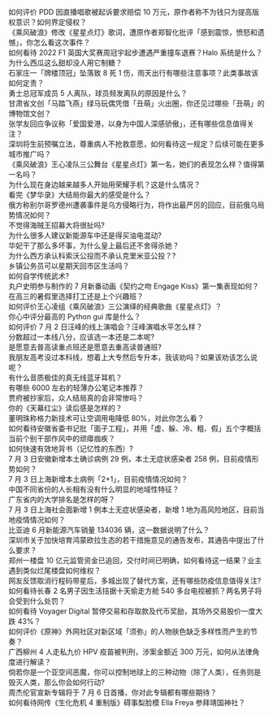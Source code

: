 如何评价 PDD 因直播唱歌被起诉要求赔偿 10 万元，原作者称不为钱只为提高版权意识？如何界定侵权？  
《乘风破浪》修改《星星点灯》歌词，遭原作者郑智化批评「感到震惊，愤怒和遗憾」，你怎么看这次事件？  
如何看待 2022 F1 英国大奖赛周冠宇起步遭遇严重撞车退赛？Halo 系统是什么？  
为什么西瓜这么甜却没人用它制糖？  
石家庄一「牌楼顶冠」坠落致 8 死 1 伤，雨天出行有哪些注意事项？此类事故该如何定责？  
勇士总冠军成员 5 人离队，球员频发离队的原因是什么？  
甘肃省文创「马踏飞燕」绿马玩偶凭借「丑萌」火出圈，你还见过哪些「丑萌」的博物馆文创？  
张学友回应争议称「爱国爱港，以身为中国人深感骄傲」，还有哪些信息值得关注？  
深圳将生前预嘱立法，尊重病人不抢救意愿，如何看待这一规定？后续可能在更多城市推广吗？  
《乘风破浪》王心凌队三公舞台《星星点灯》第一名，她们的表现怎么样？值得第一名吗？  
为什么现在身边越来越多人开始用荣耀手机？这是什么情况？  
看完《梦华录》大结局你最大的感受是什么？  
俄方称别尔哥罗德州遭袭事件是乌方侵略行为，将作出最严厉的回应，目前俄乌局势情况如何？  
不觉得海贼王招募大将很扯吗?  
为什么很多人建议新能源车中还是得买油电混动?  
华妃干了那么多坏事，为什么皇上最后还不舍得杀她？  
为什么西方承认科索沃公投而不承认克里米亚公投？?  
乡镇公务员可以星期天回市区生活吗？  
如何自学传统武术?  
丸户史明参与制作的 7 月新番动画《契约之吻 Engage Kiss》第一集表现如何？  
在高三的暑假里选择打工还是上个兴趣班？  
如何评价王心凌组《乘风破浪》三公演绎的经典歌曲《星星点灯》？  
你心中评分最高的 Python gui 库是什么？  
如何评价 7 月 2 日汪峰的线上演唱会？汪峰演唱水平怎么样？  
分数超过一本线八分，应该选一本还是二本呢?  
是愿意去普高读重点班还是愿意去重高读普通班?  
我朋友高考没过本科线，想着上大专然后专升本，我该劝吗？如果该劝该怎么说呢？  
有什么音质极佳的真无线蓝牙耳机？  
有哪些 6000 左右的轻薄办公笔记本推荐？  
贾府被抄家后，众人结局真的会非常惨吗？  
你的《天幕红尘》读后感是怎样的？  
董明珠称格力新技术可让空调用电降低 80%，对此你怎么看？  
如何看待安徽省委书记批「面子工程」，并用「虚、躲、冷、粗、假」五个字概括当前个别干部作风中的顽瘴痼疾？  
如何快速有效地背书（记忆性的东西）?  
7 月 3 日安徽新增本土确诊病例 29 例，本土无症状感染者 258 例，目前疫情形势如何？  
7 月 3 日上海新增本土病例「2+1」，目前疫情情况如何？  
中国不同省份的人长相有没有什么明显的地域性特征？  
广东省内的大学排名是怎样的呀？  
7 月 3 日上海社会面新增 1 例本土无症状感染者，新增 1 地为高风险地区，目前当地疫情情况如何？  
比亚迪 6 月新能源汽车销量 134036 辆，这一数据说明了什么？  
深圳市关于加快培育鸿蒙欧拉生态的若干措施意见的通告发布，其通告中提出了什么要求？  
郑州一楼盘 10 亿元监管资金已追回，交付时间已明确，如何看待这一结果？业主遇到类似烂尾楼盘如何维权？  
网友反馈取消行程码带星后，多城出现了替代方案，还有哪些防疫信息值得关注?  
如何看待长春 2 名男子因生活拮据十天偷走方舱 540 多台电视被抓？两名男子将会受到什么处罚？  
如何看待 Voyager Digital 暂停交易和存取款及代币奖励，其场外交易股价一度大跌 43%？  
如何评价《原神》外网社区对新区域「须弥」的人物肤色缺乏多样性而产生的节奏？  
广西柳州 4 人走私九价 HPV 疫苗被判刑，涉案金额近 300 万元，如何从法律角度进行解读？  
倘若你是一个亚空间恶魔，你可以控制地球上的三种动物（除了人类），任务则是毁灭人类，那么你会如何行动?  
周杰伦官宣新专辑将于 7 月 6 日首播，你对此专辑都有哪些期待？  
如何看待网传《生化危机 4 重制版》碍事梨脸模 Ella Freya 参拜靖国神社？  
